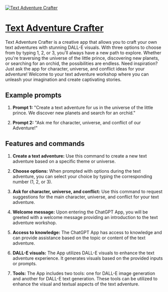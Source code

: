 [![Text Adventure Crafter](https://files.oaiusercontent.com/file-Gvq0hN6MJ26aDNxs7bfnJoTE?se=2123-10-16T10%3A34%3A49Z&sp=r&sv=2021-08-06&sr=b&rscc=max-age%3D31536000%2C%20immutable&rscd=attachment%3B%20filename%3Deee99b87-30c1-4ba3-894d-dfd86c36662e.png&sig=xiOnAAlb32%2BKIpVkUfG9/eaEVGVyDTZv/T%2BgFtlziSE%3D)](https://chat.openai.com/g/g-8gxoeZgZt-text-adventure-crafter)

# [Text Adventure Crafter](https://chat.openai.com/g/g-8gxoeZgZt-text-adventure-crafter)

Text Adventure Crafter is a creative app that allows you to craft your own text adventures with stunning DALL-E visuals. With three options to choose from by typing 1, 2, or 3, you'll always have a new path to explore. Whether you're traversing the universe of the little prince, discovering new planets, or searching for an orchid, the possibilities are endless. Need inspiration? Just ask the app for character, universe, and conflict ideas for your adventure! Welcome to your text adventure workshop where you can unleash your imagination and create captivating stories.

## Example prompts

1. **Prompt 1:** "Create a text adventure for us in the universe of the little prince. We discover new planets and search for an orchid."

2. **Prompt 2:** "Ask me for character, universe, and conflict of our Adventure!"

## Features and commands

1. **Create a text adventure:** Use this command to create a new text adventure based on a specific theme or universe.

2. **Choose options:** When prompted with options during the text adventure, you can select your choice by typing the corresponding number (1, 2, or 3).

3. **Ask for character, universe, and conflict:** Use this command to request suggestions for the main character, universe, and conflict for your text adventure.

4. **Welcome message:** Upon entering the ChatGPT App, you will be greeted with a welcome message providing an introduction to the text adventure workshop.

5. **Access to knowledge:** The ChatGPT App has access to knowledge and can provide assistance based on the topic or content of the text adventure.

6. **DALL-E visuals:** The App utilizes DALL-E visuals to enhance the text adventure experience. It generates visuals based on the provided inputs or prompts.

7. **Tools:** The App includes two tools: one for DALL-E image generation and another for DALL-E text generation. These tools can be utilized to enhance the visual and textual aspects of the text adventure.
